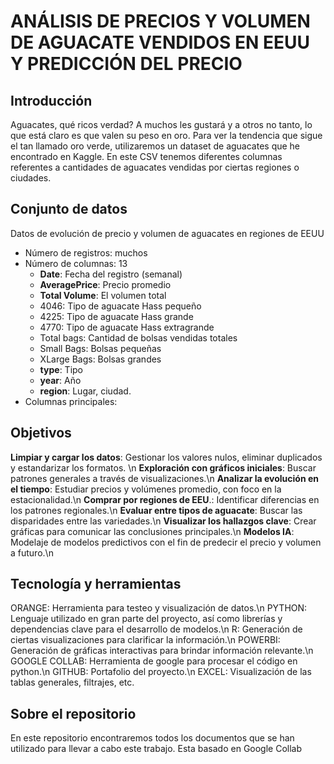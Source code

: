 # ANÁLISIS DE PRECIOS Y VOLUMEN DE AGUACATE VENDIDOS EN EEUU Y PREDICCIÓN DEL PRECIO

## Introducción
Aguacates, qué ricos verdad? A muchos les gustará y a otros no tanto, lo que está claro es que valen su peso en oro. Para ver la tendencia que sigue el tan llamado oro verde, utilizaremos un dataset de aguacates que he encontrado en Kaggle. En este CSV tenemos diferentes columnas referentes a cantidades de aguacates vendidas por ciertas regiones o ciudades.

## Conjunto de datos
Datos de evolución de precio y volumen de aguacates en regiones de EEUU
  - Número de registros: muchos
  - Número de columnas: 13
    -  **Date**: Fecha del registro (semanal)
    -  **AveragePrice**: Precio promedio
    -  **Total Volume**: El volumen total
    -  4046: Tipo de aguacate Hass pequeño
    -  4225: Tipo de aguacate Hass grande
    -  4770: Tipo de aguacate Hass extragrande
    -  Total bags: Cantidad de bolsas vendidas totales
    -  Small Bags: Bolsas pequeñas
    -  XLarge Bags: Bolsas grandes
    -  **type**: Tipo
    -  **year**: Año
    -  **region**: Lugar, ciudad.
  - Columnas principales:

## Objetivos
**Limpiar y cargar los datos**: Gestionar los valores nulos, eliminar duplicados y estandarizar los formatos. \n
**Exploración con gráficos iniciales**: Buscar patrones generales a través de visualizaciones.\n
**Analizar la evolución en el tiempo**: Estudiar precios y volúmenes promedio, con foco en la estacionalidad.\n
**Comprar por regiones de EEU**.: Identificar diferencias en los patrones regionales.\n
**Evaluar entre tipos de aguacate**: Buscar las disparidades entre las variedades.\n
**Visualizar los hallazgos clave**: Crear gráficas para comunicar las conclusiones principales.\n
**Modelos IA**: Modelaje de modelos predictivos con el fin de predecir el precio y volumen a futuro.\n

## Tecnología y herramientas
ORANGE: Herramienta para testeo y visualización de datos.\n
PYTHON: Lenguaje utilizado en gran parte del proyecto, así como librerías y dependencias clave para el desarrollo de modelos.\n
R: Generación de ciertas visualizaciones para clarificar la información.\n
POWERBI: Generación de gráficas interactivas para brindar información relevante.\n
GOOGLE COLLAB: Herramienta de google para procesar el código en python.\n
GITHUB: Portafolio del proyecto.\n
EXCEL: Visualización de las tablas generales, filtrajes, etc.

## Sobre el repositorio
En este repositorio encontraremos todos los documentos que se han utilizado para llevar a cabo este trabajo. Esta basado en Google Collab 


